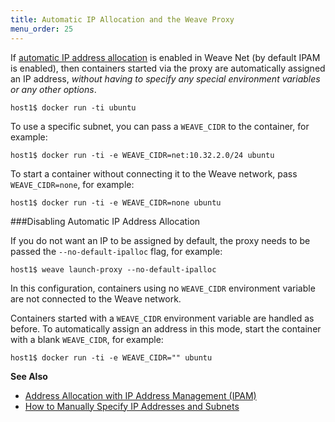 ```yaml
---
title: Automatic IP Allocation and the Weave Proxy
menu_order: 25
---
```



If [automatic IP address allocation](/site/ipam.md) is enabled in Weave Net (by default IPAM is enabled),
then containers started via the proxy are automatically assigned an IP address, *without having to specify any
special environment variables or any other options*.

    host1$ docker run -ti ubuntu

To use a specific subnet, you can pass a `WEAVE_CIDR` to the container, for example:

    host1$ docker run -ti -e WEAVE_CIDR=net:10.32.2.0/24 ubuntu

To start a container without connecting it to the Weave network, pass
`WEAVE_CIDR=none`, for example:

    host1$ docker run -ti -e WEAVE_CIDR=none ubuntu

###Disabling Automatic IP Address Allocation

If you do not want an IP to be assigned by default, the proxy needs to
be passed the `--no-default-ipalloc` flag, for example:

    host1$ weave launch-proxy --no-default-ipalloc

In this configuration, containers using no `WEAVE_CIDR` environment
variable are not connected to the Weave network. 

Containers started with a `WEAVE_CIDR` environment variable are handled as before. 
To automatically assign an address in this mode, start the
container with a blank `WEAVE_CIDR`, for example:

    host1$ docker run -ti -e WEAVE_CIDR="" ubuntu
    
**See Also**

 * [Address Allocation with IP Address Management (IPAM)](/site/ipam.md)
 * [How to Manually Specify IP Addresses and Subnets](/site/using-weave/manual-ip-address.md)    
